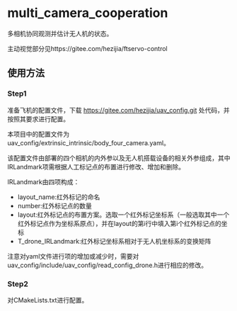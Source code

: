 # multi_camera_cooperation

多相机协同观测并估计无人机的状态。

主动视觉部分见https://gitee.com/hezijia/ftservo-control

## 使用方法

### Step1

准备飞机的配置文件，下载 https://gitee.com/hezijia/uav_config.git 处代码，并按照其要求进行配置。

本项目中的配置文件为uav_config/extrinsic_intrinsic/body_four_camera.yaml。

该配置文件由部署的四个相机的内外参以及无人机搭载设备的相关外参组成，其中IRLandmark项需根据人工标记点的布置进行修改、增加和删除。

IRLandmark由四项构成：
- layout_name:红外标记的命名
- number:红外标记点的数量
- layout:红外标记点的布置方案。选取一个红外标记坐标系（一般选取其中一个红外标记点作为坐标系原点），并在layout的第i行中填入第i个红外标记点的坐标
- T_drone_IRLandmark:红外标记坐标系相对于无人机坐标系的变换矩阵

注意对yaml文件进行项的增加或减少时，需要对uav_config/include/uav_config/read_config_drone.h进行相应的修改。


### Step2

对CMakeLists.txt进行配置。

